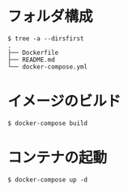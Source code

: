 # フォルダ構成
```
$ tree -a --dirsfirst
.
├── Dockerfile
├── README.md
└── docker-compose.yml
```

# イメージのビルド
```
$ docker-compose build
```

# コンテナの起動
```
$ docker-compose up -d
```

